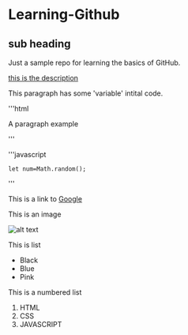# Learning-Github 
## sub heading
Just a sample repo for learning the basics of GitHub.


[this is the description](http://www.github.com)

This paragraph has some 'variable' intital code.

'''html
     <p> A paragraph example</p>

 '''
 
'''javascript

    let num=Math.random();

'''

This is a link to [Google](http://www.google.com)

This is an image

![alt text](http://picsum.photos/200/200)



This is list

* Black
* Blue
* Pink

This is a numbered list

1. HTML
2. CSS
3. JAVASCRIPT
   




